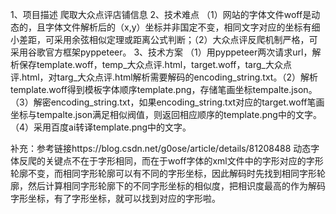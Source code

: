 1、项目描述
爬取大众点评店铺信息
2、技术难点
（1）网站的字体文件woff是动态的，且字体文件解析后的（x,y）坐标并非国定不变，相同文字对应的坐标有细小差距，可采用余弦相似定理或距离公式判断；（2）大众点评反爬机制严格，可采用谷歌官方框架pyppeteer。
3、技术方案
（1）用pyppeteer两次请求url，解析保存template.woff，temp_大众点评.html，target.woff，targ_大众点评.html，对targ_大众点评.html解析需要解码的encoding_string.txt。（2）解析template.woff得到模板字体顺序template.png，存储笔画坐标tempalte.json。（3）解密encoding_string.txt，如果encoding_string.txt对应的target.woff笔画坐标与tempalte.json满足相似阀值，则返回相应顺序的template.png中的文字。（4）采用百度ai转译template.png中的文字。


补充：参考链接https://blog.csdn.net/g0ose/article/details/81208488
动态字体反爬的关键点不在于字形相同，而在于woff字体的xml文件中的字形对应的字形轮廓不变，而相同字形轮廓可以有不同的字形坐标，因此解码时先找到相同字形轮廓，然后计算相同字形轮廓下的不同字形坐标的相似度，把相识度最高的作为解码字形坐标，有了字形坐标，就可以找到对应的字形啦。

